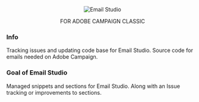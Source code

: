 <p align="center">
  <img src="./img/emailStudio.png" alt="Email Studio">
</p>
<!--<h1 align="center">Email Studio</h1>-->
<p align="center">FOR ADOBE CAMPAIGN CLASSIC</p>

### Info
Tracking issues and updating code base for Email Studio. Source code for emails needed on Adobe Campaign.

### Goal of Email Studio
Managed snippets and sections for Email Studio. Along with an Issue tracking or improvements to sections.
<!--
### Download
Download the latest release [here](https://github.com/YodaSpow/merkleStudio/releases).
-->

